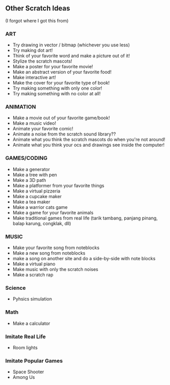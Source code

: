## Other Scratch Ideas
(I forgot where I got this from)  

### ART  
- Try drawing in vector / bitmap (whichever you use less)
- Try making dot art!
- Think of your favorite word and make a picture out of it!
- Stylize the scratch mascots!
- Make a poster for your favorite movie!
- Make an abstract version of your favorite food!
- Make interactive art!
- Make the cover for your favorite type of book!
- Try making something with only one color!
- Try making something with no color at all!

### ANIMATION   
- Make a movie out of your favorite game/book!
- Make a music video!
- Animate your favorite comic!
- Animate a noise from the scratch sound library??
- Animate what you think the scratch mascots do when you're not around!
- Animate what you think your ocs and drawings see inside the computer!

### GAMES/CODING  
- Make a generator
- Make a tree with pen
- Make a 3D path
- Make a platformer from your favorite things
- Make a virtual pizzeria
- Make a cupcake maker
- Make a tea maker
- Make a warrior cats game
- Make a game for your favorite animals
- Make traditional games from real life (tarik tambang, panjang pinang, balap karung, congklak, dll)

### MUSIC
- Make your favorite song from noteblocks
- Make a new song from noteblocks
- make a song on another site and do a side-by-side with note blocks
- Make a virtual piano
- Make music with only the scratch noises
- Make a scratch rap

### Science
- Pyhsics simulation

### Math
- Make a calculator

### Imitate Real Life
- Room lights

### Imitate Popular Games
- Space Shooter
- Among Us

